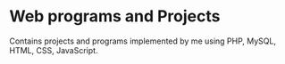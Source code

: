 # Web programs and Projects

Contains projects and programs implemented by me using PHP, MySQL, HTML, CSS, JavaScript.

